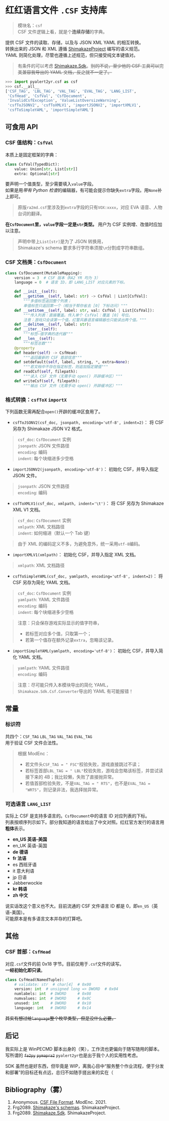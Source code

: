 # 红红语言文件 `.CSF` 支持库

> 模块名：`csf`  
> CSF 文件逻辑上看，就是个**连续存储**的字典。

提供 CSF 文件的读取、存储，以及与 JSON XML YAML 的相互转换。  
转换出来的 JSON 和 XML 遵循 [ShimakazeProject](https://github.com/ShimakazeProject) 编写的语义规范。  
YAML 则简化处理，尽管也遵循上述规范，但只接受纯文本键值对。

> 有条件的可以考虑 [Shimakaze.Sdk](#bibliography雾)。~~别的不说，至少他的 CSF 工具可以完美兼容我导出的 YAML 文档，反之就不一定了。~~  

```python
>>> import pyalert2yr.csf as csf
>>> csf.__all__
['CSF_TAG', 'LBL_TAG', 'VAL_TAG', 'EVAL_TAG', 'LANG_LIST',
 'CsfHead', 'CsfVal', 'CsfDocument',
 'InvalidCsfException', 'ValueListOversizeWarning',
 'csfToJSONV2', 'csfToXMLV1', 'importJSONV2', 'importXMLV1',
 'csfToSimpleYAML', 'importSimpleYAML']
```

## 可食用 API

### CSF 值结构：`CsfVal`
本质上是固定框架的字典：
```python
class CsfVal(TypedDict):
    value: Union[str, List[str]]
    extra: Optional[str]
```
要声明一个值类型，至少需要填入`value`字段。  
如果是用*带有 Python 检查*的编辑器，有可能会提示你缺失`extra`字段。用`None`补上即可。
> 原版`ra2md.csf`里涉及到`extra`字段的只有`VOX:xxxx`，对应 EVA 语音、人物台词的翻译。

**在`CsfDocument`里，`value`字段一定是`str`类型。** 用户为 CSF 实例增、改值时应加以注意。

> 声明中带上`List[str]`是为了 JSON 转换用，  
> Shimakaze's schema 要求多行字符串须按`\n`分割成字符串数组。

### CSF 文档类：`CsfDocument`
```python
class CsfDocument(MutableMapping):
    version = 3  # CSF 版本（RA2 YR 均为 3）
    language = 0  # 语言 ID，即 LANG_LIST 对应元素的下标。

    def __init__(self):
    def __getitem__(self, label: str) -> CsfVal | List[CsfVal]:
        """多值标签返回整个列表；
        单值标签只返回第一个（相当于帮你省去 [0] 下标访问）"""
    def __setitem__(self, label: str, val: CsfVal | List[CsfVal]):
        """传入列表：直接覆盖。传入单个 CsfVal：覆盖 [0] 号位。
        注意：游戏只会读第一个值。红警风暴语言编辑器也只能读出两个值。"""
    def __delitem__(self, label: str):
    def __iter__(self):
        """标签—值字典的迭代器"""
    def __len__(self):
        """标签总数"""
    @property
    def header(self) -> CsfHead:
        """返回最新的 CSF 首部信息"""
    def setdefault(self, label, string, *, extra=None):
        """若文档中不存在指定标签，则追加指定键值"""
    def readCsf(self, filepath):
        """读入 CSF 文件（无需手动 open() 开辟缓冲区）"""
    def writeCsf(self, filepath):
        """输出 CSF 文件（无需手动 open() 开辟缓冲区）"""
```

### 格式转换：`csfToX` `importX`

下列函数无需再配合`open()`开辟的缓冲区食用了。

- `csfToJSONV2(csf_doc, jsonpath, encoding='utf-8', indent=2)`：
将 CSF 另存为 Shimakaze JSON V2 格式。
> `csf_doc`: `CsfDocument` 实例  
> `jsonpath`: JSON 文件路径  
> `encoding`: 编码  
> `indent`: 每个块缩进多少空格  

- `importJSONV2(jsonpath, encoding='utf-8')`：
初始化 CSF，并导入指定 JSON 文件。
> `jsonpath`: JSON 文件路径  
> `encoding`: 编码

* `csfToXMLV1(csf_doc, xmlpath, indent='\t')`：
将 CSF 另存为 Shimakaze XML V1 文档。  
> `csf_doc`: `CsfDocument` 实例  
> `xmlpath`: XML 文档路径  
> `indent`: 如何缩进（默认一个 Tab 键）

> 由于 XML 的编码定义不多，为避免意外，统一采用`utf-8`编码。

* `importXMLV1(xmlpath)`：
初始化 CSF，并导入指定 XML 文档。
> `xmlpath`: XML 文档路径

- `csfToSimpleYAML(csf_doc, yamlpath, encoding='utf-8', indent=2)`：
将 CSF 另存为简化 YAML 文档。
> `csf_doc`: `CsfDocument` 实例  
> `yamlpath`: YAML 文件路径  
> `encoding`: 编码  
> `indent`: 每个块缩进多少空格

> 注意：只会保存游戏实际显示的值字符串，
> - 若标签对应多个值，只取第一个；
> - 若第一个值存在额外记录`extra`，忽略该记录。

- `importSimpleYAML(yamlpath, encoding='utf-8')`：
初始化 CSF，并导入简化 YAML 文档。
> `yamlpath`: YAML 文件路径  
> `encoding`: 编码

> 注意：尽可能只传入本模块导出的简化 YAML，`Shimakaze.Sdk.Csf.Converter`导出的 YAML 有可能报错！

## 常量

### 标识符 
共四个：`CSF_TAG` `LBL_TAG` `VAL_TAG` `EVAL_TAG`  
用于验证 CSF 文件合法性。

> 根据 ModEnc：
> - 若文件头`CSF_TAG = " FSC"`校验失败，游戏直接跳过不读；
> - 若标签首部`LBL_TAG = " LBL"`校验失败，游戏会忽略该标签，并尝试读接下来的 4B；我比较懒，失败了直接抛异常。
> - 若值首部检验失败，不是`VAL_TAG = " RTS"`，也不是`EVAL_TAG = "WRTS"`，则记录非法，我选择抛异常。

### 可选语言 `LANG_LIST`
实际上 CSF 是支持多语言的。`CsfDocument`中的语言 ID 对应列表的下标。  
列表按顺序列示如下。部分我知道的语言给出了中文对照。红红官方发行的语言用**粗体**表示。

- **en_US  英语-美国**
- en_UK  英语-英国
- **de    德语**
- **fr    法语**
- es    西班牙语
- it    意大利语
- jp    日语
- Jabberwockie
- **kr    韩语**
- **zh    中文**

说实话改这个意义也不大。目前流通的 CSF 文件语言 ID 都是 0，即`en_US`（英语-美国）。  
可能原本是有多语言文本并存的打算吧。

## 其他

### CSF 首部：`CsfHead`

对应`.csf`文件的前 0x18 字节。目前仅用于`.csf`文件的读写。  
**一经初始化即只读**。

```python
class CsfHead(NamedTuple):
    # validate: str  # char[4]  # 0x00
    version: int  # unsigned long => DWORD  # 0x04
    numlabels: int  # DWORD     # 0x08
    numvalues: int  # DWORD     # 0x0C
    unused: int     # DWORD     # 0x10
    language: int   # DWORD     # 0x14
```

~~其实有想过给`language`整个枚举类型，但是没什么必要。~~

## 后记

我实际上是 WinPECMD 脚本出身的（笑），工作流也更偏向于随写随用的脚本。写所谓的 ~~`fa2py`~~ ~~`pymapra2`~~ `pyalert2yr`也是出于我个人的实用性考虑。

SDK 虽然也是好东西，但毕竟是 WIP，离我心目中“服务整个作业流程，便于分发和部署”的目标还有点远，总归不如随手搓出来的实在（

## Bibliography（雾）
1. Anonymous. [CSF File Format](https://modenc.renegadeprojects.com/CSF_File_Format). ModEnc. 2021.
2. Frg2089. [Shimakaze's schemas](https://github.com/ShimakazeProject/Schemas). ShimakazeProject.
3. Frg2089. [Shimakaze.Sdk](https://github.com/ShimakazeProject/Shimakaze.Sdk). ShimakazeProject.
